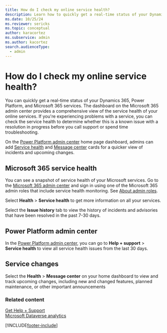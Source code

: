 ```yaml
---
title: How do I check my online service health?
description: Learn how to quickly get a real-time status of your Dynamics 365, Power Platform, and Microsoft 365 services.
ms.date: 10/25/24
ms.reviewer: sericks
ms.topic: conceptual
author: karacortez
ms.subservice: admin
ms.author: kacortez
search.audienceType: 
  - admin
---
```

# How do I check my online service health?

You can quickly get a real-time status of your Dynamics 365, Power Platform, and Microsoft 365 services. The dashboard on the Microsoft 365 admin center provides a comprehensive view of the service health of your online services. If you're experiencing problems with a service, you can check the service health to determine whether this is a known issue with a resolution in progress before you call support or spend time troubleshooting.

On the [Power Platform admin center](https://admin.powerplatform.microsoft.com) home page dashboard, admins can add [Service health](admin-documentation#monitor-service-health) and [Message center](admin-documentation#message-center) cards for a quicker view of incidents and upcoming changes.

## Microsoft 365 service health
You can see a snapshot of service health of your Microsoft services. Go to the [Microsoft 365 admin center](https://admin.microsoft.com/) and sign in using one of the Microsoft 365 admin roles that include service health monitoring. See [About admin roles](/microsoft-365/admin/add-users/about-admin-roles).  

Select **Health** > **Service health** to get more information on all your services.  

Select the **Issue history** tab to view the history of incidents and advisories that have been resolved in the past 7-30 days. 

## Power Platform admin center
In the [Power Platform admin center](https://admin.powerplatform.microsoft.com/home), you can go to **Help + support** > **Service health** to view all service health issues from the last 30 days. 
  
## Service changes

Select the **Health** > **Message center** on your home dashboard to view and track upcoming changes, including new and changed features, planned maintenance, or other important announcements
  
### Related content
[Get Help + Support](get-help-support.md) <br />
[Microsoft Dataverse analytics](analytics-common-data-service.md)


[!INCLUDE[footer-include](../includes/footer-banner.md)]
